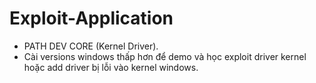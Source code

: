 # Exploit-Application

- PATH DEV CORE (Kernel Driver).
- Cài versions windows thấp hơn để demo và học exploit driver kernel hoặc add driver bị lỗi vào kernel windows.
